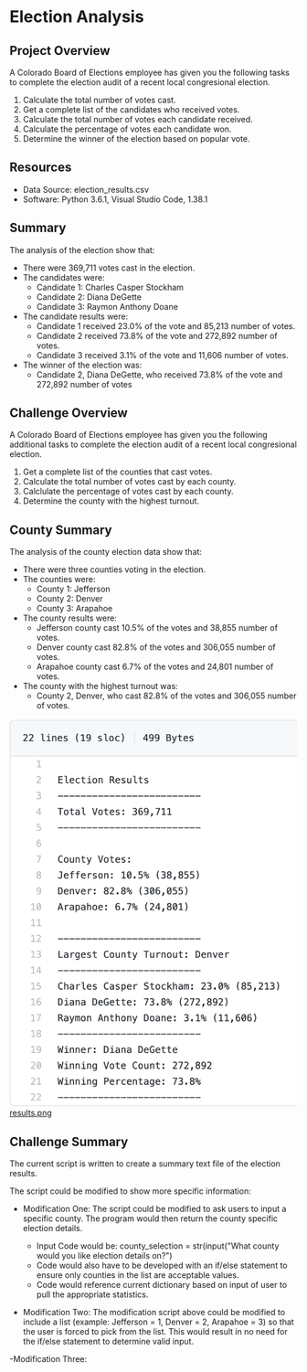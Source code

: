 # Election Analysis
## Project Overview
A Colorado Board of Elections employee has given you the following tasks to complete the election audit of a recent local congresional election.

1. Calculate the total number of votes cast.
2. Get a complete list of the candidates who received votes.
3. Calculate the total number of votes each candidate received.
4. Calculate the percentage of votes each candidate won.
5. Determine the winner of the election based on popular vote.

## Resources
- Data Source:  election_results.csv
- Software:  Python 3.6.1, Visual Studio Code, 1.38.1

## Summary
The analysis of the election show that:
- There were 369,711 votes cast in the election.
- The candidates were:
  - Candidate 1: Charles Casper Stockham
  - Candidate 2: Diana DeGette
  - Candidate 3: Raymon Anthony Doane
- The candidate results were:
  - Candidate 1 received 23.0% of the vote and 85,213 number of votes.
  - Candidate 2 received 73.8% of the vote and 272,892 number of votes.
  - Candidate 3 received 3.1% of the vote and 11,606 number of votes.
- The winner of the election was:
  - Candidate 2, Diana DeGette, who received 73.8% of the vote and 272,892 number of votes

## Challenge Overview
A Colorado Board of Elections employee has given you the following additional tasks to complete the election audit of a recent local congresional election.

1. Get a complete list of the counties that cast votes.
2. Calculate the total number of votes cast by each county.
3. Calclulate the percentage of votes cast by each county.
4. Determine the county with the highest turnout.

## County Summary
The analysis of the county election data show that:
- There were three counties voting in the election.
- The counties were:
  - County 1:  Jefferson
  - County 2:  Denver
  - County 3:  Arapahoe
- The county results were:
  - Jefferson county cast 10.5% of the votes and 38,855 number of votes.
  - Denver county cast 82.8% of the votes and 306,055 number of votes.
  - Arapahoe county cast 6.7% of the votes and 24,801 number of votes.
- The county with the highest turnout was:
  - County 2, Denver, who cast 82.8% of the votes and 306,055 number of votes.

<img src="/resources/results.png" width="600"> [results.png](/resources/results.png)
  
## Challenge Summary
The current script is written to create a summary text file of the election results.  

The script could be modified to show more specific information:
- Modification One:   The script could be modified to ask users to input a specific county.   The program would then return the county specific election details.
  - Input Code would be: county_selection = str(input("What county would you like election details on?")
  - Code would also have to be developed with an if/else statement to ensure only counties in the list are acceptable values.
  - Code would reference current dictionary based on input of user to pull the appropriate statistics.

- Modification Two:  The modification script above could be modified to include a list (example:  Jefferson = 1, Denver = 2, Arapahoe = 3) so that the user is forced to pick from the list.   This would result in no need for the if/else statement to determine valid input.

-Modification Three:  
